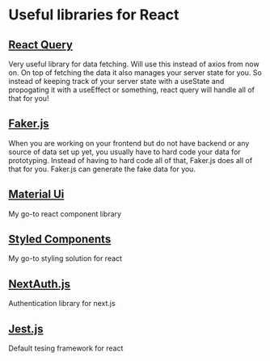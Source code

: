 # Useful libraries for React

## [React Query](https://react-query.tanstack.com/)

Very useful library for data fetching. Will use this instead of axios from now on. On top of fetching the data
it also manages your server state for you. So instead of keeping track of your server state with a useState and
propogating it with a useEffect or something, react query will handle all of that for you!

## [Faker.js](https://www.npmjs.com/package/Faker)

When you are working on your frontend but do not have backend or any source of data set up yet, you usually have to hard code
your data for prototyping. Instead of having to hard code all of that, Faker.js does all of that for you. Faker.js can generate
the fake data for you.

## [Material Ui](https://material-ui.com/)

My go-to react component library

## [Styled Components](https://styled-components.com/)

My go-to styling solution for react

## [NextAuth.js](https://next-auth.js.org/)

Authentication library for next.js

## [Jest.js](https://jestjs.io/)

Default tesing framework for react
